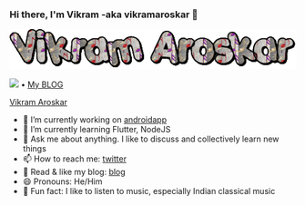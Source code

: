 ### Hi there, I'm Vikram -aka vikramaroskar 👋

![Vikram Aroskar](https://raw.githubusercontent.com/vikramaroskar/vikramaroskar/master/assets/img/vikram.gif)

<p align="center">
 
  <a href="https://twitter.com/intent/follow?screen_name=vikramaroskar&tw_p=followbutton"><img src="https://img.shields.io/twitter/follow/vikramaroskar?label=%40vikramaroskar&style=social"></a>  •
  <a href="https://medium.com/@vikramaroskar">My BLOG</a>
  <div class="LI-profile-badge"  data-version="v1" data-size="medium" data-locale="en_US" data-type="horizontal" data-theme="light" data-vanity="vikram-aroskar-5907228"><a class="LI-simple-link" href='https://in.linkedin.com/in/vikram-aroskar-5907228?trk=profile-badge'>Vikram Aroskar</a></div>
</p>


- 🔭 I’m currently working on [androidapp]
- 🌱 I’m currently learning Flutter, NodeJS 
- 💬 Ask me about anything. I like to discuss and collectively learn new things
- 📫 How to reach me: [twitter]
- :blue_heart: Read & like my blog: [blog]
- 😄 Pronouns: He/Him
- :musical_note: Fun fact: I like to listen to music, especially Indian classical music


<!--
**vikramaroskar/vikramaroskar** is a ✨ _special_ ✨ repository because its `README.md` (this file) appears on your GitHub profile.

<p align="center">
  <img src="https://gpvc.arturio.dev/sw-yx" alt="profile views"> •  
  <a href="https://twitter.com/intent/follow?screen_name=swyx&tw_p=followbutton"><img src="https://img.shields.io/twitter/follow/swyx?label=%40swyx&style=social"></a>  •
  <a href="https://swyx.io">Blog</a> •
  <a href="https://twitter.com/intent/follow?screen_name=swyx&tw_p=followbutton">Twitter</a> •
  <a href="https://github.com/sw-yx/README">Work README</a> •
  <a href="https://learninpublic.org/?from=GH%20README">The Coding Career Handbook</a>
</p>

Here are some ideas to get you started:

- 🔭 I’m currently working on [androidapp]
- 🌱 I’m currently learning Flutter, NodeJS 
- 🤔 I’m looking for help with ...
- 💬 Ask me about ...
- 📫 How to reach me: [twitter]
- 😄 Pronouns: ...
- ⚡ Fun fact: ...
-->

[androidapp]: https://play.google.com/store/apps/details?id=com.taskmix.tasks
[blog]: https://medium.com/@vikramaroskar
[twitter]: https://twitter.com/vikramaroskar

